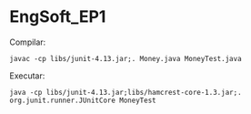 # EngSoft_EP1

Compilar:

```
javac -cp libs/junit-4.13.jar;. Money.java MoneyTest.java
```

Executar:

```
java -cp libs/junit-4.13.jar;libs/hamcrest-core-1.3.jar;. org.junit.runner.JUnitCore MoneyTest
```